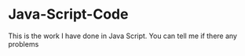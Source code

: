 # Java-Script-Code
This is the work I have done in Java Script. You can tell me if there any problems 
